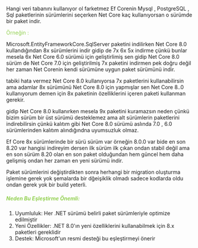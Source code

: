 
Hangi veri tabanını kullanıyor ol farketmez Ef Corenin Mysql , PostgreSQL , Sql paketlerinin sürümlerini seçerken Net Core kaç kullanıyorsan o sürümde bir paket indir.

<font color="#92d050">Örneğin :</font>

Microsoft.EntityFrameworkCore.SqlServer paketini indilirken Net Core 8.0 kullandığından 8x 
sürümlerini indir gidip de 7x 6x 5x indirme çünkü bunlar mesela 6x Net Core 6.0 sürümü için geliştirlimiş sen gidip Net Core 8.0 sürüm de Net Core 7.0 için geliştirilmiş 7x paketini indirmen pek doğru değil her zaman Net Corenin kendi sürümüne uygun paket sürümünü indir.

tabiki hata vermez Net Core 8.0 kullanıyorsa 7x paketlerini kullanabilirsin ama adamlar 8x sürümünü Net Core 8.0 için yapmışlar sen Net Core 8..0 kullanıyorum demen için 8x paketinin özelliklerini içeren paketi kullanman gerekir.

gidip Net Core 8.0 kullanırken mesela 9x paketini kuramazsın neden çünkü bizim sürüm bir üst sürümü desteklemez ama alt sürümlerin paketlerini indirebilirsin çünkü kalıtım gibi Net Core 8.0 sürümü aslında 7.0 , 6.0 sürümlerinden kalıtım alındığındna uyumsuzluk olmaz.


Ef Core 8x sürümlerinde bir sürü sürüm var örneğin 8.0.0 var bide en son 8.20 var hangisi indireyim dersen ilk sürüm ilk çıkan ondan stabil değil ama en son sürüm 8.20 olan en son paket olduğundan hem güncel hem daha gelişmiş ondan her zaman en yeni sürümü indir.

Paket sürümlerini değiştirdikten sonra herhangi bir migration oluşturma işlemine gerek yok şemalarda bir dğeişiklik olmadı sadece kodlarda oldu ondan gerek yok bir build yeterli.

##### <font color="#92d050">Neden Bu Eşleştirme Önemli:</font>

1. Uyumluluk: Her .NET sürümü belirli paket sürümleriyle optimize edilmiştir
2. Yeni Özellikler: .NET 8.0'ın yeni özelliklerini kullanabilmek için 8.x paketleri gereklidir
3. Destek: Microsoft'un resmi desteği bu eşleştirmeyi önerir
